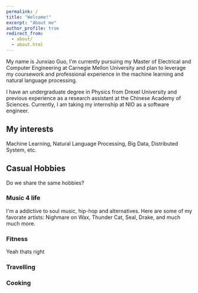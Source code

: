 ```yaml
---
permalink: /
title: "Welcome!"
excerpt: "About me"
author_profile: true
redirect_from: 
  - about/
  - about.html
---
```


My name is Junxiao Guo, I'm currently pursuing my Master of Electrical and Computer Engineering at Carnegie Mellon University and plan to leverage my coursework and professional experience in the machine learning and natural language processing.

I have an undergraduate degree in Physics from Drexel University and previous experience as a research assistant at the Chinese Academy of Sciences. Currently, I am taking my internship at NIO as a software engineer.

## My interests

Machine Learning, Natural Language Processing, Big Data, Distributed System, etc.

## Casual Hobbies

Do we share the same hobbies?

### **Music 4 life**

I'm a addictive to soul music, hip-hop and alternatives. Here are some of my favorate artists: Nighmare on Wax, Thunder Cat, Seal, Drake, and much much more.

### **Fitness**

Yeah thats right

### **Travelling**

### **Cooking**
